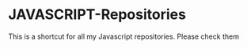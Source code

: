 # JAVASCRIPT-Repositories
 This is a shortcut for all my Javascript repositories. Please check them
